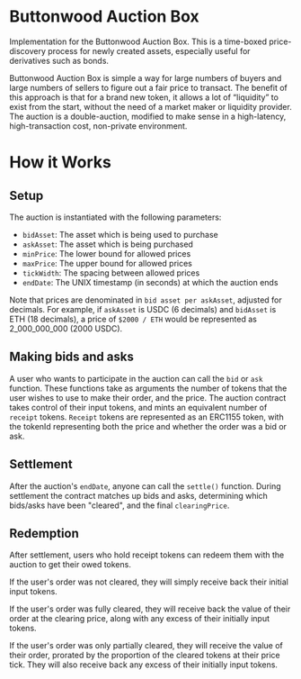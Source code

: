 # Buttonwood Auction Box

Implementation for the Buttonwood Auction Box. This is a time-boxed price-discovery process for newly created assets, especially useful for derivatives such as bonds.


Buttonwood Auction Box is simple a way for large numbers of buyers and large numbers of sellers to 
figure out a fair price to transact. The benefit of this approach is that for a brand new token, it allows a lot 
of “liquidity” to exist from the start, without the need of a market maker or liquidity provider. The auction is a 
double-auction, modified to make sense in a high-latency, high-transaction cost, non-private environment.


# How it Works

## Setup

The auction is instantiated with the following parameters:
- `bidAsset`: The asset which is being used to purchase
- `askAsset`: The asset which is being purchased
- `minPrice`: The lower bound for allowed prices
- `maxPrice`: The upper bound for allowed prices
- `tickWidth`: The spacing between allowed prices
- `endDate`: The UNIX timestamp (in seconds) at which the auction ends

Note that prices are denominated in `bid asset per askAsset`, adjusted for decimals. For example, if `askAsset` is USDC (6 decimals) and `bidAsset` is ETH (18 decimals), a price of `$2000 / ETH` would be represented as 2_000_000_000 (2000 USDC).

## Making bids and asks

A user who wants to participate in the auction can call the `bid` or `ask` function. These functions take as arguments the number of tokens that the user wishes to use to make their order, and the price. The auction contract takes control of their input tokens, and mints an equivalent number of `receipt` tokens. `Receipt` tokens are represented as an ERC1155 token, with the tokenId representing both the price and whether the order was a bid or ask.

## Settlement

After the auction's `endDate`, anyone can call the `settle()` function. During settlement the contract matches up bids and asks, determining which bids/asks have been "cleared", and the final `clearingPrice`. 


## Redemption

After settlement, users who hold receipt tokens can redeem them with the auction to get their owed tokens. 

If the user's order was not cleared, they will simply receive back their initial input tokens.

If the user's order was fully cleared, they will receive back the value of their order at the clearing price, along with any excess of their initially input tokens.

If the user's order was only partially cleared, they will receive the value of their order, prorated by the proportion of the cleared tokens at their price tick. They will also receive back any excess of their initially input tokens.
